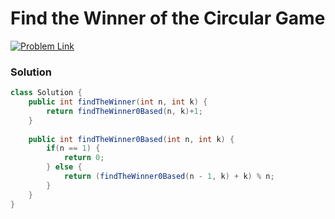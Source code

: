 # Find the Winner of the Circular Game

[![Problem Link](https://img.shields.io/badge/-LeetCode-FFA116?style=for-the-badge&logo=LeetCode&logoColor=black)](https://leetcode.com/problems/find-the-winner-of-the-circular-game/)



### Solution
```java
class Solution {
    public int findTheWinner(int n, int k) {
        return findTheWinner0Based(n, k)+1;
    }
    
    public int findTheWinner0Based(int n, int k) {
        if(n == 1) {
            return 0;
        } else {
            return (findTheWinner0Based(n - 1, k) + k) % n;
        }
    }
}

```
